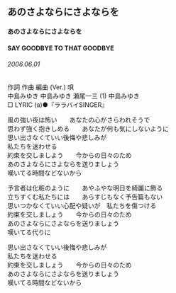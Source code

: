 ## あのさよならにさよならを
#### あのさよならにさよならを
#### SAY GOODBYE TO THAT GOODBYE
###### 2006.06.01


作詞  作曲  編曲 (Ver.)   唄   
中島みゆき   中島みゆき   瀬尾一三 (1)  中島みゆき   
□ LYRIC (a)●『ララバイSINGER』   
   
風の強い夜は怖い　　あなたの心がさらわれそうで   
思わず強く抱きしめる　　あなたが何も気にしないように   
思い出さなくていい後悔や悲しみが   
私たちを迷わせる   
約束を交しましよう　　今からの日々のため   
あのさよならにさよならを送りましょう   
嘆いてる時間などないから   
   
予言者は化粧のように　　あやふやな明日を綺麗に飾る   
立ちすくむ私たちには　　あらすじもなく予告篇もない   
思いつかなくていい心配や疑いが　私たちを傷つける   
約束を交しましょう　　今からの日々のため   
あのさよならにさよならを送りましょう   
嘆いてる代りに   
   
思い出さなくていい後悔や悲しみが   
私たちを迷わせる   
約束を交しましょう　　今からの日々のため   
あのさよならにさよならを送りましょう   
嘆いてる時間などないから   